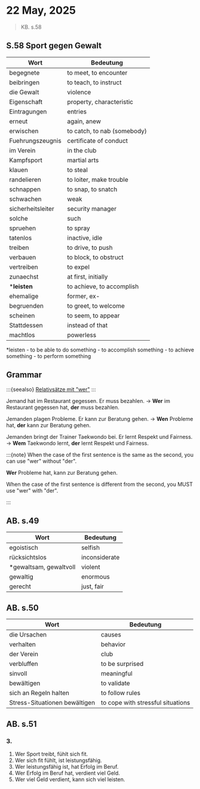 # 22 May, 2025
> KB. s.58

## S.58 Sport gegen Gewalt

 Wort | Bedeutung |
------|-----------|
begegnete | to meet, to encounter |
beibringen | to teach, to instruct |
die Gewalt | violence |
Eigenschaft | property, characteristic |
Eintragungen | entries |
erneut | again, anew |
erwischen | to catch, to nab (somebody) |
Fuehrungszeugnis | certificate of conduct |
im Verein | in the club |
Kampfsport | martial arts |
klauen | to steal |
randelieren | to loiter, make trouble |
schnappen | to snap, to snatch |
schwachen | weak |
sicherheitsleiter | security manager |
solche | such |
spruehen | to spray |
tatenlos | inactive, idle |
treiben | to drive, to push |
verbauen | to block, to obstruct |
vertreiben | to expel |
zunaechst | at first, initially |
***leisten** | to achieve, to accomplish |
ehemalige | former, ex- |
begruenden | to greet, to welcome |
scheinen | to seem, to appear |
Stattdessen | instead of that |
machtlos | powerless |

*leisten
    - to be able to do something
    - to accomplish something
    - to achieve something
    - to perform something

## Grammar

:::{seealso}
[Relativsätze mit "wer"](b2/grammar/relativsaetze_mit_wer.md)
:::

Jemand hat im Restaurant gegessen. Er muss bezahlen.
→ **Wer** im Restaurant gegessen hat, **der** muss bezahlen.

Jemanden plagen Probleme. Er kann zur Beratung gehen.
→ **Wen** Probleme hat, **der** kann zur Beratung gehen.

Jemanden bringt der Trainer Taekwondo bei. Er lernt Respekt und Fairness.
→ **Wem** Taekwondo lernt, **der** lernt Respekt und Fairness.


:::{note}
When the case of the first sentence is the same as the second, you can use "wer" without "der".

**Wer** Probleme hat, kann zur Beratung gehen.

When the case of the first sentence is different from the second, you MUST use "wer" with "der".

:::

## AB. s.49

 Wort | Bedeutung |
------|-----------|
egoistisch | selfish |
rücksichtslos | inconsiderate |
*gewaltsam, gewaltvoll | violent |
gewaltig | enormous |
gerecht | just, fair |


## AB. s.50

 Wort | Bedeutung |
------|-----------|
die Ursachen | causes |
verhalten | behavior |
der Verein | club |
verbluffen | to be surprised |
sinvoll | meaningful |
bewältigen | to validate |
sich an Regeln halten | to follow rules |
Stress-Situationen bewältigen | to cope with stressful situations |


## AB. s.51

### 3.

1. Wer Sport treibt, fühlt sich fit.
2. Wer sich fit fühlt, ist leistungsfähig.
3. Wer leistungsfähig ist, hat Erfolg im Beruf.
4. Wer Erfolg im Beruf hat, verdient viel Geld.
5. Wer viel Geld verdient, kann sich viel leisten.
